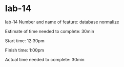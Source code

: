 # lab-14
lab-14
Number and name of feature: database normalize

Estimate of time needed to complete: 30min

Start time: 12:30pm

Finish time: 1:00pm

Actual time needed to complete: 30min